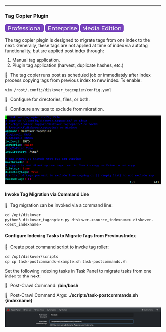 ___
### Tag Copier Plugin

![Image: Professional Edition Label](images/button_edition_professional.png)&nbsp;![Image: Enterprise Edition Label](images/button_edition_enterprise.png)&nbsp;![Image: AJA Diskover Media Edition Label](images/button_edition_media.png)

The tag copier plugin is designed to migrate tags from one index to the next. Generally, these tags are not applied at time of index via autotag functionality, but are applied post index through:

1. Manual tag application.
1. Plugin tag application (harvest, duplicate hashes, etc.)

🔴 &nbsp;The tag copier runs post as scheduled job or immediately after index process copying tags from previous index to new index. To enable:
```
vim /root/.config/diskover_tagcopier/config.yaml
```

🔴 &nbsp;Configure for directories, files, or both.

🔴 &nbsp;Configure any tags to exclude from migration.

![Image: Tag Copier Plugin Configuration in Terminal](images/image_plugins_tag_copier_config_in_terminal.png)

#### Invoke Tag Migration via Command Line

🔴 &nbsp;Tag migration can be invoked via a command line:
```
cd /opt/diskover
python3 diskover_tagcopier.py diskover-<source_indexname> diskover-<dest_indexname>
```

<p id="migrate_tags_from_previous_index"></p>

#### Configure Indexing Tasks to Migrate Tags from Previous Index

🔴 &nbsp;Create post command script to invoke tag roller:
```
cd /opt/diskover/scripts
cp cp task-postcommands-example.sh task-postcommands.sh
```

Set the following indexing tasks in Task Panel to migrate tasks from one index to the next:

🔴 &nbsp;Post-Crawl Command: **/bin/bash**

🔴 &nbsp;Post-Crawl Command Args: **./scripts/task-postcommands.sh {indexname}**

![Image: Tag Copier Plugin Configuration in Task Panel](images/image_plugins_tag_copier_config_in_task_panel.png)
